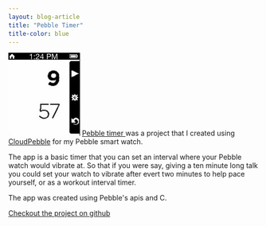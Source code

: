 ```yaml
---
layout: blog-article
title: "Pebble Timer"
title-color: blue
---
```


<img class="image--XS" src="/img/pebble2.jpg"/>


<a href="https://github.com/imdevan/timr" class="base--a">
    <span class="project--external-link">
        Pebble timer
    </span>
</a> was a project that I created using <a href="https://cloudpebble.net/">
CloudPebble</a> for my Pebble smart watch.

The app is a basic timer that you can set an interval where your Pebble
watch would vibrate at. So that if you were say, giving a ten minute long talk
you could set your watch to vibrate after evert two minutes to help pace yourself,
or as a workout interval timer.

The app was created using Pebble's apis and C.

<div class="band--CENTERED">
    <a href="https://github.com/imdevan/timr" class="base--a">
        <span class="project--external-link">
            Checkout the project on github
        </span>
    </a>
</div>
